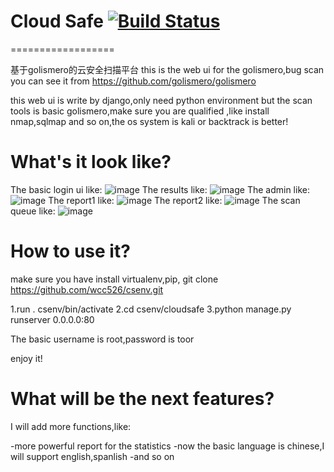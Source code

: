 # Cloud Safe [![Build Status](https://travis-ci.org/wcc526/cloudsafe.png)](https://travis-ci.org/wcc526/cloudsafe)
==================

基于golismero的云安全扫描平台
this is the web ui for the golismero,bug scan
you can see it from https://github.com/golismero/golismero

this web ui is write by django,only need python environment
but the scan tools is basic golismero,make sure you are qualified ,like install
nmap,sqlmap and so on,the os system is kali or backtrack is better!

What's it look like?
===================

The basic login ui like:
![image](https://github.com/wcc526/csenv/raw/master/screenshots/login.png)
The results like:
![image](https://github.com/wcc526/csenv/raw/master/screenshots/results.png)
The admin like:
![image](https://github.com/wcc526/csenv/raw/master/screenshots/admin.png)
The report1 like:
![image](https://github.com/wcc526/csenv/raw/master/screenshots/report1.png)
The report2 like:
![image](https://github.com/wcc526/csenv/raw/master/screenshots/report2.png)
The scan queue like:
![image](https://github.com/wcc526/csenv/raw/master/screenshots/queue.png)

How to use it?
===================
make sure you have install virtualenv,pip,
git clone https://github.com/wcc526/csenv.git

1.run . csenv/bin/activate
2.cd csenv/cloudsafe
3.python manage.py runserver 0.0.0.0:80

The basic username is root,password is toor

enjoy it!

What will be the next features?
====================
I will add more functions,like:

-more powerful report for the statistics
-now the basic language is chinese,I will support english,spanlish
-and so on
